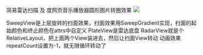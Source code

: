 简易雷达扫描 及 度网页音乐播放器圆形图片转圈效果
![](https://github.com/zzzzKidd/RadarAndDisc/blob/master/11111.gif)  

SweepView是上层旋转的扫面效果，扫面效果用SweepGradient实现，扫面的起始颜色和终止颜色在attrs中自定义
PlateView是雷达底盘
RadarView就是个RelativeLayout，把上面两个View装进去，然后让扫面View转动
动画效果repeatCount设置为-1，就无限循环转动了

